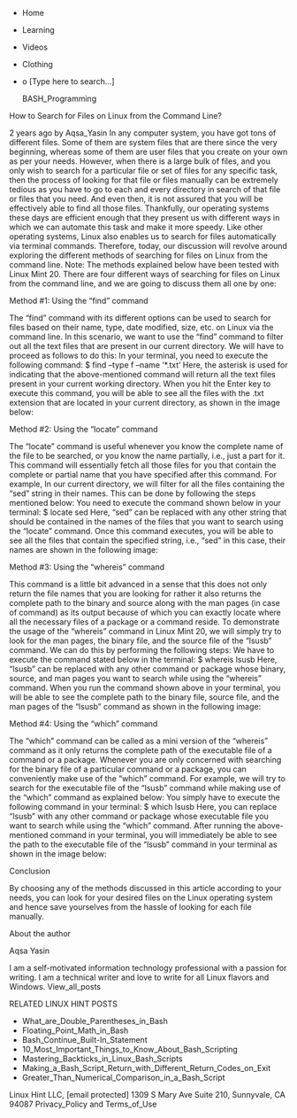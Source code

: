 





















































* Home
* Learning
* Videos
* Clothing
*
  o [Type here to search...]


   BASH_Programming


How to Search for Files on Linux from the Command Line?

2 years ago
by Aqsa_Yasin
In any computer system, you have got tons of different files. Some of them are
system files that are there since the very beginning, whereas some of them are
user files that you create on your own as per your needs. However, when there
is a large bulk of files, and you only wish to search for a particular file or
set of files for any specific task, then the process of looking for that file
or files manually can be extremely tedious as you have to go to each and every
directory in search of that file or files that you need. And even then, it is
not assured that you will be effectively able to find all those files.
Thankfully, our operating systems these days are efficient enough that they
present us with different ways in which we can automate this task and make it
more speedy. Like other operating systems, Linux also enables us to search for
files automatically via terminal commands. Therefore, today, our discussion
will revolve around exploring the different methods of searching for files on
Linux from the command line.
Note: The methods explained below have been tested with Linux Mint 20.
There are four different ways of searching for files on Linux from the command
line, and we are going to discuss them all one by one:

Method #1: Using the “find” command

The “find” command with its different options can be used to search for files
based on their name, type, date modified, size, etc. on Linux via the command
line. In this scenario, we want to use the “find” command to filter out all the
text files that are present in our current directory. We will have to proceed
as follows to do this:
In your terminal, you need to execute the following command:
$ find –type f –name ‘*.txt’
Here, the asterisk is used for indicating that the above-mentioned command will
return all the text files present in your current working directory.
When you hit the Enter key to execute this command, you will be able to see all
the files with the .txt extension that are located in your current directory,
as shown in the image below:

Method #2: Using the “locate” command

The “locate” command is useful whenever you know the complete name of the file
to be searched, or you know the name partially, i.e., just a part for it. This
command will essentially fetch all those files for you that contain the
complete or partial name that you have specified after this command. For
example, In our current directory, we will filter for all the files containing
the “sed” string in their names. This can be done by following the steps
mentioned below:
You need to execute the command shown below in your terminal:
$ locate sed
Here, “sed” can be replaced with any other string that should be contained in
the names of the files that you want to search using the “locate” command.
Once this command executes, you will be able to see all the files that contain
the specified string, i.e., “sed” in this case, their names are shown in the
following image:

Method #3: Using the “whereis” command

This command is a little bit advanced in a sense that this does not only return
the file names that you are looking for rather it also returns the complete
path to the binary and source along with the man pages (in case of command) as
its output because of which you can exactly locate where all the necessary
files of a package or a command reside. To demonstrate the usage of the
“whereis” command in Linux Mint 20, we will simply try to look for the man
pages, the binary file, and the source file of the “lsusb” command. We can do
this by performing the following steps:
We have to execute the command stated below in the terminal:
$ whereis lsusb
Here, “lsusb” can be replaced with any other command or package whose binary,
source, and man pages you want to search while using the “whereis” command.
When you run the command shown above in your terminal, you will be able to see
the complete path to the binary file, source file, and the man pages of the
“lsusb” command as shown in the following image:

Method #4: Using the “which” command

The “which” command can be called as a mini version of the “whereis” command as
it only returns the complete path of the executable file of a command or a
package. Whenever you are only concerned with searching for the binary file of
a particular command or a package, you can conveniently make use of the “which”
command. For example, we will try to search for the executable file of the
“lsusb” command while making use of the “which” command as explained below:
You simply have to execute the following command in your terminal:
$ which lsusb
Here, you can replace “lsusb” with any other command or package whose
executable file you want to search while using the “which” command.
After running the above-mentioned command in your terminal, you will
immediately be able to see the path to the executable file of the “lsusb”
command in your terminal as shown in the image below:

Conclusion

By choosing any of the methods discussed in this article according to your
needs, you can look for your desired files on the Linux operating system and
hence save yourselves from the hassle of looking for each file manually.


About the author


Aqsa Yasin

I am a self-motivated information technology professional with a passion for
writing. I am a technical writer and love to write for all Linux flavors and
Windows.
View_all_posts

RELATED LINUX HINT POSTS


* What_are_Double_Parentheses_in_Bash
* Floating_Point_Math_in_Bash
* Bash_Continue_Built-In_Statement
* 10_Most_Important_Things_to_Know_About_Bash_Scripting
* Mastering_Backticks_in_Linux_Bash_Scripts
* Making_a_Bash_Script_Return_with_Different_Return_Codes_on_Exit
* Greater_Than_Numerical_Comparison_in_a_Bash_Script

Linux Hint LLC, [email protected]
1309 S Mary Ave Suite 210, Sunnyvale, CA 94087
 Privacy_Policy and Terms_of_Use
